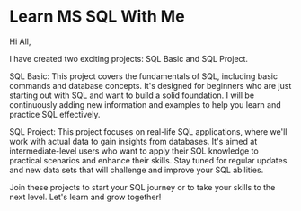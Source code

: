 # Learn MS SQL With Me
Hi All,

I have created two exciting projects: SQL Basic and SQL Project.

SQL Basic: This project covers the fundamentals of SQL, including basic commands and database concepts. It's designed for beginners who are just starting out with SQL and want to build a solid foundation. I will be continuously adding new information and examples to help you learn and practice SQL effectively.

SQL Project: This project focuses on real-life SQL applications, where we'll work with actual data to gain insights from databases. It's aimed at intermediate-level users who want to apply their SQL knowledge to practical scenarios and enhance their skills. Stay tuned for regular updates and new data sets that will challenge and improve your SQL abilities.

Join these projects to start your SQL journey or to take your skills to the next level. Let's learn and grow together!
